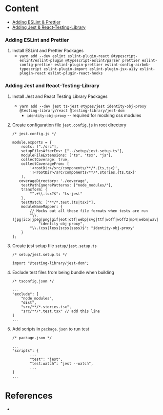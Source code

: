 # Content

-   [Adding ESLint & Prettier](#adding-eslint-and-prettier)
-   [Adding Jest & React-Testing-Library](#adding-jest-and-react-testing-library)

### Adding ESLint and Prettier

1. Install ESLint and Prettier Packages
    - `yarn add --dev eslint eslint-plugin-react @typescript-eslint/eslint-plugin @typescript-eslint/parser prettier eslint-config-prettier eslint-plugin-prettier eslint-config-airbnb-typescript eslint-plugin-import eslint-plugin-jsx-a11y eslint-plugin-react eslint-plugin-react-hooks`

### Adding Jest and React-Testing-Library

1. Install Jest and React Testing Library Packages
    - `yarn add --dev jest ts-jest @types/jest identity-obj-proxy @testing-library/react @testing-library/jest-dom`
        - `identity-obj-proxy` -- required for mocking css modules
2. Create configuration file `jest.config.js` in root directory

    ```
    /* jest.config.js */

    module.exports = {
        roots: ["./src"],
        setupFilesAfterEnv: ["../setup/jest.setup.ts"],
        moduleFileExtensions: ["ts", "tsx", "js"],
        collectCoverage: true,
        collectCoverageFrom: [
            '<rootDir>/src/components/**/*.{ts,tsx}',
            '!<rootDir>/src/components/**/*.stories.{ts,tsx}'
        ],
       coverageDirectory: './coverage',
        testPathIgnorePatterns: ["node_modules/"],
        transform: {
            "^.+\\.tsx?$": "ts-jest"
        },
        testMatch: ["**/*.test.(ts|tsx)"],
        moduleNameMapper: {
            // Mocks out all these file formats when tests are run
            "\\.(jpg|ico|jpeg|png|gif|eot|otf|webp|svg|ttf|woff|woff2|mp4|webm|wav|mp3|m4a|aac|oga)$":
                "identity-obj-proxy",
            "\\.(css|less|scss|sass)$": "identity-obj-proxy"
        }
    };
    ```

3. Create jest setup file `setup/jest.setup.ts`

    ```
    /* setup/jest.setup.ts */

    import "@testing-library/jest-dom";
    ```

4. Exclude test files from being bundle when building

    ```
    /* tsconfig.json */

    ...
    "exclude": [
        "node_modules",
        "dist",
        "src/**/*.stories.tsx",
        "src/**/*.test.tsx" // add this line
    ]
    ...
    ```

5. Add scripts in `package.json` to run test

    ```
    /* package.json */

    ...
    "scripts": {
            ...
            "test": "jest",
            "test:watch": "jest --watch",
            ...
    }
    ...
    ```

# References

- [](https://khalilstemmler.com/blogs/typescript/eslint-for-typescript/)